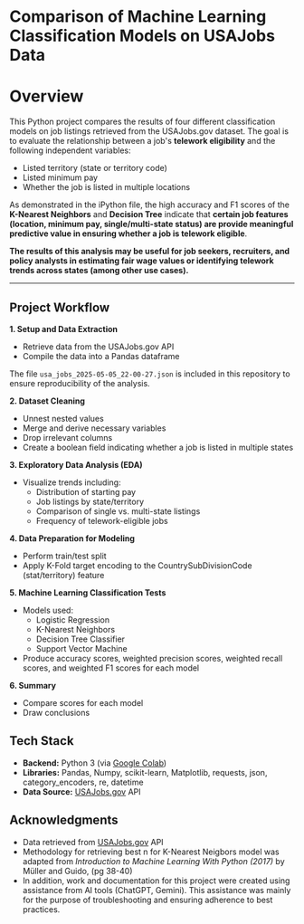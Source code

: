 # Comparison of Machine Learning Classification Models on USAJobs Data

# Overview

This Python project compares the results of four different classification models on job listings retrieved from the USAJobs.gov dataset. The goal is to evaluate the relationship between a
job's **telework eligibility** and the following independent variables:
- Listed territory (state or territory code)
- Listed minimum pay
- Whether the job is listed in multiple locations

As demonstrated in the iPython file, the high accuracy and F1 scores of the **K-Nearest Neighbors** and **Decision Tree** indicate that  **certain job features (location, minimum pay, single/multi-state status) are provide meaningful predictive value in ensuring whether a job is telework eligible**.

**The results of this analysis may be useful for job seekers, recruiters, and policy analysts in estimating fair wage values or identifying telework trends across states (among other use cases).**

---

## Project Workflow
**1. Setup and Data Extraction**
- Retrieve data from the USAJobs.gov API
- Compile the data into a Pandas dataframe

The file `usa_jobs_2025-05-05_22-00-27.json` is included in this repository to ensure reproducibility of the analysis.

**2. Dataset Cleaning**
- Unnest nested values
- Merge and derive necessary variables
- Drop irrelevant columns
- Create a boolean field indicating whether a job is listed in multiple states

**3. Exploratory Data Analysis (EDA)**
  - Visualize trends including:
    - Distribution of starting pay
    - Job listings by state/territory
    - Comparison of single vs. multi-state listings
    - Frequency of telework-eligible jobs

**4. Data Preparation for Modeling**
  - Perform train/test split
  - Apply K-Fold target encoding to the CountrySubDivisionCode (stat/territory) feature

**5. Machine Learning Classification Tests**
  - Models used:
    - Logistic Regression
    - K-Nearest Neighbors
    - Decision Tree Classifier
    - Support Vector Machine
- Produce accuracy scores, weighted precision scores, weighted recall scores, and weighted F1 scores for each model

**6. Summary**
- Compare scores for each model
- Draw conclusions

## Tech Stack
- **Backend:** Python 3 (via [Google Colab](https://colab.research.google.com/))
- **Libraries:** Pandas, Numpy, scikit-learn, Matplotlib, requests, json, category_encoders, re, datetime
- **Data Source:** [USAJobs.gov](https://www.usajobs.gov/) API

## Acknowledgments
- Data retrieved from [USAJobs.gov](https://www.usajobs.gov/) API
- Methodology for retrieving best n for K-Nearest Neigbors model was adapted from *Introduction to Machine Learning With Python (2017)* by Müller and Guido, (pg 38-40)
- In addition, work and documentation for this project were created using assistance from AI tools (ChatGPT, Gemini). This assistance was mainly for the purpose of troubleshooting and ensuring adherence to best practices.
